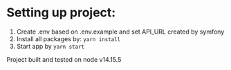 # Setting up project:

1. Create .env based on .env.example and set API_URL created by symfony
2. Install all packages by: `yarn install`
3. Start app by `yarn start`

Project built and tested on node v14.15.5

